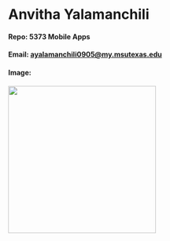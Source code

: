 # Anvitha Yalamanchili
#### Repo: 5373 Mobile Apps
#### Email: ayalamanchili0905@my.msutexas.edu
#### Image:
<img src="![anvitha](https://github.com/AnvithaYalamanchili/5373-MobileApps/assets/157231002/c9c2bd63-dded-4b9a-9746-0474e48e2cc8)" width="300">
